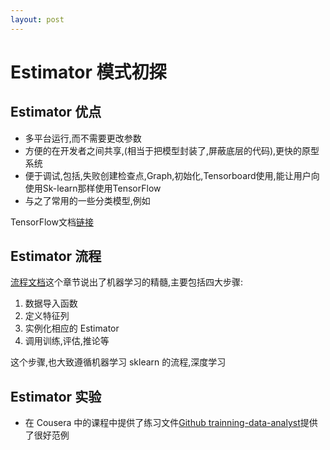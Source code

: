 ```yaml
---
layout: post
---
```


# Estimator 模式初探

## Estimator 优点

* 多平台运行,而不需要更改参数
* 方便的在开发者之间共享,(相当于把模型封装了,屏蔽底层的代码),更快的原型系统
* 便于调试,包括,失败创建检查点,Graph,初始化,Tensorboard使用,能让用户向使用Sk-learn那样使用TensorFlow
* 与之了常用的一些分类模型,例如

TensorFlow文档[链接](https://www.tensorflow.org/guide/estimators#advantages_of_estimators)

## Estimator 流程

[流程文档](https://www.tensorflow.org/guide/estimators#structure_of_a_pre-made_estimators_program)这个章节说出了机器学习的精髓,主要包括四大步骤:

1. 数据导入函数
2. 定义特征列
3. 实例化相应的 Estimator
4. 调用训练,评估,推论等

这个步骤,也大致遵循机器学习 sklearn 的流程,深度学习

## Estimator 实验

* 在 Cousera 中的课程中提供了练习文件[Github trainning-data-analyst](https://github.com/GoogleCloudPlatform/training-data-analyst/blob/master/courses/machine_learning/deepdive/03_tensorflow/b_estimator.ipynb)提供了很好范例

